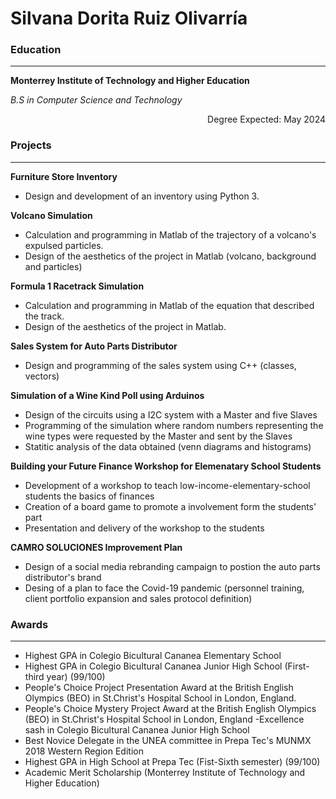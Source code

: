 # Silvana Dorita Ruiz Olivarría
### **Education**
---
**Monterrey Institute of Technology and Higher Education**

_B.S in Computer Science and Technology_ <p dir="rtl">Degree Expected: May 2024

### **Projects**
---
**Furniture Store Inventory**
- Design and development of an inventory using Python 3.

**Volcano Simulation**
- Calculation and programming in Matlab of the trajectory of a volcano's expulsed particles.
- Design of the aesthetics of the project in Matlab (volcano, background and particles)

**Formula 1 Racetrack Simulation**
- Calculation and programming in Matlab of the equation that described the track.
- Design of the aesthetics of the project in Matlab.

**Sales System for Auto Parts Distributor**
- Design and programming of the sales system using C++ (classes, vectors)

**Simulation of a Wine Kind Poll using Arduinos**
- Design of the circuits using a I2C system with a Master and five Slaves
- Programming of the simulation where random numbers representing the wine types were requested by the Master and sent by the Slaves
- Statitic analysis of the data obtained (venn diagrams and histograms) 

**Building your Future Finance Workshop for Elemenatary School Students**
- Development of a workshop to teach low-income-elementary-school students the basics of finances
- Creation of a board game to promote a involvement form the students' part
- Presentation and delivery of the workshop to the students

**CAMRO SOLUCIONES Improvement Plan**
- Design of a social media rebranding campaign to postion the auto parts distributor's brand
- Desing of a plan to face the Covid-19 pandemic (personnel training, client portfolio expansion and sales protocol definition)

### **Awards**
---
- Highest GPA in Colegio Bicultural Cananea Elementary School  
- Highest GPA in Colegio Bicultural Cananea Junior High School (First-third year) (99/100)
- People's Choice Project Presentation Award at the British English Olympics (BEO) in St.Christ's Hospital School in London, England.
- People's Choice Mystery Project Award at the British  English Olympics (BEO) in St.Christ's Hospital School in London, England
-Excellence sash in Colegio Bicultural Cananea Junior High School
- Best Novice Delegate in the UNEA committee in Prepa Tec's MUNMX 2018 Western Region Edition
- Highest GPA in High School at Prepa Tec (Fist-Sixth semester) (99/100)
- Academic Merit Scholarship (Monterrey Institute of Technology and Higher Education)




